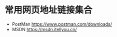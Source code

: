 
# 常用网页地址链接集合

* PostMan        https://www.postman.com/downloads/
* MSDN           https://msdn.itellyou.cn/